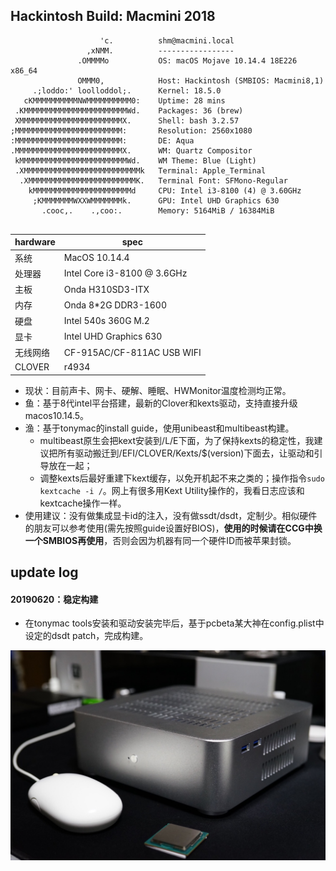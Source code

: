 ## Hackintosh Build: Macmini 2018

```
                    'c.          shm@macmini.local 
                 ,xNMM.          ----------------- 
               .OMMMMo           OS: macOS Mojave 10.14.4 18E226 x86_64 
               OMMM0,            Host: Hackintosh (SMBIOS: Macmini8,1) 
     .;loddo:' loolloddol;.      Kernel: 18.5.0 
   cKMMMMMMMMMMNWMMMMMMMMMM0:    Uptime: 28 mins 
 .KMMMMMMMMMMMMMMMMMMMMMMMWd.    Packages: 36 (brew) 
 XMMMMMMMMMMMMMMMMMMMMMMMX.      Shell: bash 3.2.57 
;MMMMMMMMMMMMMMMMMMMMMMMM:       Resolution: 2560x1080 
:MMMMMMMMMMMMMMMMMMMMMMMM:       DE: Aqua 
.MMMMMMMMMMMMMMMMMMMMMMMMX.      WM: Quartz Compositor 
 kMMMMMMMMMMMMMMMMMMMMMMMMWd.    WM Theme: Blue (Light) 
 .XMMMMMMMMMMMMMMMMMMMMMMMMMMk   Terminal: Apple_Terminal 
  .XMMMMMMMMMMMMMMMMMMMMMMMMK.   Terminal Font: SFMono-Regular 
    kMMMMMMMMMMMMMMMMMMMMMMd     CPU: Intel i3-8100 (4) @ 3.60GHz 
     ;KMMMMMMMWXXWMMMMMMMk.      GPU: Intel UHD Graphics 630 
       .cooc,.    .,coo:.        Memory: 5164MiB / 16384MiB
                             
```

|hardware|spec|
|-|-|
|系统| MacOS 10.14.4 |
|处理器| Intel Core i3-8100 @ 3.6GHz |
|主板| Onda H310SD3-ITX |
|内存| Onda 8*2G DDR3-1600 |
|硬盘| Intel 540s 360G M.2 |
|显卡| Intel UHD Graphics 630 |
|无线网络| CF-915AC/CF-811AC USB WIFI |
|CLOVER| r4934 |

- 现状：目前声卡、网卡、硬解、睡眠、HWMonitor温度检测均正常。
- 鱼：基于8代intel平台搭建，最新的Clover和kexts驱动，支持直接升级macos10.14.5。
- 渔：基于tonymac的install guide，使用unibeast和multibeast构建。
  - multibeast原生会把kext安装到/L/E下面，为了保持kexts的稳定性，我建议把所有驱动搬迁到/EFI/CLOVER/Kexts/$(version)下面去，让驱动和引导放在一起；
  - 调整kexts后最好重建下kext缓存，以免开机起不来之类的；操作指令`sudo kextcache -i /`。网上有很多用Kext Utility操作的，我看日志应该和kextcache操作一样。
- 使用建议：没有做集成显卡id的注入，没有做ssdt/dsdt，定制少。相似硬件的朋友可以参考使用(需先按照guide设置好BIOS)，**使用的时候请在CCG中换一个SMBIOS再使用**，否则会因为机器有同一个硬件ID而被苹果封锁。

## update log

#### 20190620：稳定构建
  - 在tonymac tools安装和驱动安装完毕后，基于pcbeta某大神在config.plist中设定的dsdt patch，完成构建。

![](./L65_deskmini.gif)